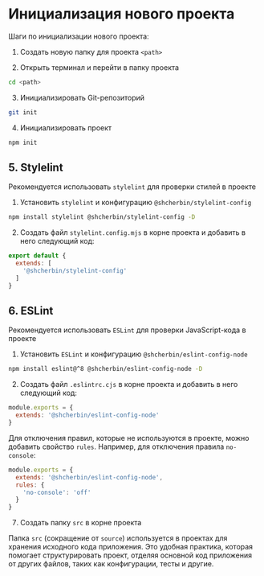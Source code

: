 # Инициализация нового проекта

Шаги по инициализации нового проекта:

1. Создать новую папку для проекта `<path>`

2. Открыть терминал и перейти в папку проекта

```bash
cd <path>
```

3. Инициализировать Git-репозиторий

```bash
git init
```

4. Инициализировать проект

```bash
npm init
```

## 5. Stylelint

Рекомендуется использовать `stylelint` для проверки стилей в проекте

1. Установить `stylelint` и конфигурацию `@shcherbin/stylelint-config`

```bash
npm install stylelint @shcherbin/stylelint-config -D
```

2. Создать файл `stylelint.config.mjs` в корне проекта и добавить в него следующий код:

```js
export default {
  extends: [
    '@shcherbin/stylelint-config'
  ]
}
```

## 6. ESLint

Рекомендуется использовать `ESLint` для проверки JavaScript-кода в проекте

1. Установить `ESLint` и конфигурацию `@shcherbin/eslint-config-node`

```bash
npm install eslint@^8 @shcherbin/eslint-config-node -D
```

2. Создать файл `.eslintrc.cjs` в корне проекта и добавить в него следующий код:

```js
module.exports = {
  extends: '@shcherbin/eslint-config-node'
}
```

Для отключения правил, которые не используются в проекте, можно добавить свойство `rules`. Например, для отключения правила `no-console`:

```js
module.exports = {
  extends: '@shcherbin/eslint-config-node',
  rules: {
    'no-console': 'off'
  }
}
```

7. Создать папку `src` в корне проекта

Папка `src` (сокращение от `source`) используется в проектах для хранения исходного кода приложения. Это удобная практика, которая помогает структурировать проект, отделяя основной код приложения от других файлов, таких как конфигурации, тесты и другие.